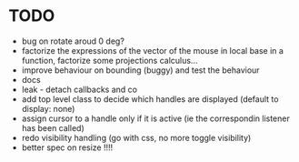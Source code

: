 TODO
====

  * bug on rotate aroud 0 deg?
  * factorize the expressions of the vector of the mouse in local base in
    a function, factorize some projections calculus...
  * improve behaviour on bounding (buggy) and test the behaviour
  * docs
  * leak - detach callbacks and co
  * add top level class to decide which handles are displayed (default to display: none)
  * assign cursor to a handle only if it is active (ie the correspondin listener has been
    called)
  * redo visibility handling (go with css, no more toggle visibility)
  * better spec on resize !!!!
